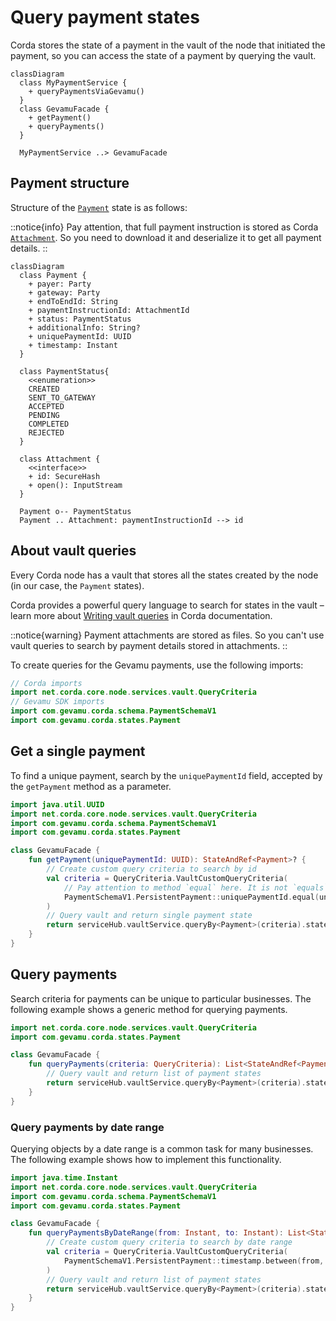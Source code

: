 # Query payment states

Corda stores the state of a payment in the vault of the node that initiated the payment, so you can access the state of a payment by querying the vault.

```mermaid
classDiagram
  class MyPaymentService {
    + queryPaymentsViaGevamu()
  }
  class GevamuFacade {
    + getPayment()
    + queryPayments()
  }

  MyPaymentService ..> GevamuFacade
```

## Payment structure

Structure of the [`Payment`](https://gevamu.github.io/corda-payments-sdk/payments-contracts/com.gevamu.corda.states/-payment/index.html) state is as follows:

::notice{info}
  Pay attention, that full payment instruction is stored as Corda [`Attachment`](https://docs.r3.com/en/api-ref/corda/4.8/open-source/javadoc/net/corda/core/contracts/Attachment.html). So you need to download it and deserialize it to get all payment details.
::

```mermaid
classDiagram
  class Payment {
    + payer: Party
    + gateway: Party
    + endToEndId: String
    + paymentInstructionId: AttachmentId
    + status: PaymentStatus
    + additionalInfo: String?
    + uniquePaymentId: UUID
    + timestamp: Instant
  }

  class PaymentStatus{
    <<enumeration>>
    CREATED
    SENT_TO_GATEWAY
    ACCEPTED
    PENDING
    COMPLETED
    REJECTED
  }

  class Attachment {
    <<interface>>
    + id: SecureHash
    + open(): InputStream
  }

  Payment o-- PaymentStatus
  Payment .. Attachment: paymentInstructionId --> id
```

## About vault queries

Every Corda node has a vault that stores all the states created by the node (in our case, the `Payment` states).

Corda provides a powerful query language to search for states in the vault – learn more about [Writing vault queries](https://docs.r3.com/en/platform/corda/4.7/enterprise/cordapps/api-vault-query.html) in Corda documentation.

::notice{warning}
  Payment attachments are stored as files. So you can't use vault queries to search by payment details stored in attachments.
::

To create queries for the Gevamu payments, use the following imports:

```kotlin
// Corda imports
import net.corda.core.node.services.vault.QueryCriteria
// Gevamu SDK imports
import com.gevamu.corda.schema.PaymentSchemaV1
import com.gevamu.corda.states.Payment
```

## Get a single payment

To find a unique payment, search by the `uniquePaymentId` field, accepted by the `getPayment` method as a parameter.

```kotlin
import java.util.UUID
import net.corda.core.node.services.vault.QueryCriteria
import com.gevamu.corda.schema.PaymentSchemaV1
import com.gevamu.corda.states.Payment

class GevamuFacade {
    fun getPayment(uniquePaymentId: UUID): StateAndRef<Payment>? {
        // Create custom query criteria to search by id
        val criteria = QueryCriteria.VaultCustomQueryCriteria(
            // Pay attention to method `equal` here. It is not `equals`!
            PaymentSchemaV1.PersistentPayment::uniquePaymentId.equal(uniquePaymentId)
        )
        // Query vault and return single payment state
        return serviceHub.vaultService.queryBy<Payment>(criteria).states.singleOrNull()
    }
}
```

## Query payments

Search criteria for payments can be unique to particular businesses. The following example shows a generic method for querying payments.

```kotlin
import net.corda.core.node.services.vault.QueryCriteria
import com.gevamu.corda.states.Payment

class GevamuFacade {
    fun queryPayments(criteria: QueryCriteria): List<StateAndRef<Payment>> {
        // Query vault and return list of payment states
        return serviceHub.vaultService.queryBy<Payment>(criteria).states
    }
}
```

### Query payments by date range

Querying objects by a date range is a common task for many businesses. The following example shows how to implement this functionality.

```kotlin
import java.time.Instant
import net.corda.core.node.services.vault.QueryCriteria
import com.gevamu.corda.schema.PaymentSchemaV1
import com.gevamu.corda.states.Payment

class GevamuFacade {
    fun queryPaymentsByDateRange(from: Instant, to: Instant): List<StateAndRef<Payment>> {
        // Create custom query criteria to search by date range
        val criteria = QueryCriteria.VaultCustomQueryCriteria(
            PaymentSchemaV1.PersistentPayment::timestamp.between(from, to)
        )
        // Query vault and return list of payment states
        return serviceHub.vaultService.queryBy<Payment>(criteria).states
    }
}
```